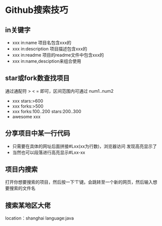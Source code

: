 # Github搜索技巧

## in关键字

- xxx in:name 项目名包含xxx的
- xxx in:description 项目描述包含xxx的
- xxx in:readme 项目的readme文件中包含xxx的
- xxx in:name,desciption来组合使用

## star或fork数查找项目

通过通配符 > < = 即可，区间范围内可通过 num1..num2

- xxx stars:>600
- xxx forks:>500
- xxx forks:100..200 stars:200..300
- awesome xxx

## 分享项目中某一行代码

- 只需要在具体的网址后面拼接#Lxx(xx为行数)，浏览器访问 发现高亮显示了
- 当然也可以段落进行高亮显示#Lxx-xx

## 项目内搜索

打开你想要搜索的项目，然后按一下‘T’键。会跳转至一个新的网页，然后输入想要搜索的文件名

## 搜索某地区大佬

location：shanghai  language:java